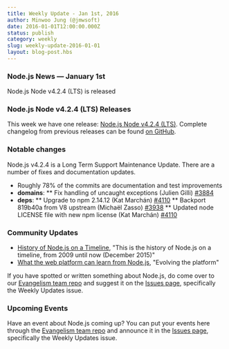 ```yaml
---
title: Weekly Update - Jan 1st, 2016
author: Minwoo Jung (@jmwsoft)
date: 2016-01-01T12:00:00.000Z
status: publish
category: weekly
slug: weekly-update-2016-01-01
layout: blog-post.hbs
---
```


### Node.js News — January 1st
Node.js Node v4.2.4 (LTS) is released

### Node.js Node v4.2.4 (LTS) Releases

This week we have one release: [Node.js Node v4.2.4 (LTS)](https://nodejs.org/en/blog/release/v4.2.4/). Complete changelog from previous releases can be found [on GitHub](https://github.com/nodejs/node/blob/master/CHANGELOG.md).

### Notable changes

Node.js v4.2.4 is a Long Term Support Maintenance Update. There are a number
of fixes and documentation updates.

* Roughly 78% of the commits are documentation and test improvements
* **domains**:
** Fix handling of uncaught exceptions (Julien Gilli) [#3884](https://github.com/nodejs/node/pull/3884)
* **deps**:
** Upgrade to npm 2.14.12 (Kat Marchán) [#4110](https://github.com/nodejs/node/pull/4110)
** Backport 819b40a from V8 upstream (Michaël Zasso) [#3938](https://github.com/nodejs/node/pull/3938)
** Updated node LICENSE file with new npm license (Kat Marchán) [#4110](https://github.com/nodejs/node/pull/4110)

### Community Updates

* [History of Node.js on a Timeline](https://blog.risingstack.com/history-of-node-js/), "This is the history of Node.js on a timeline, from 2009 until now (December 2015)"
* [What the web platform can learn from Node.js](https://developer.atlassian.com/blog/2015/11/what-the-web-platform-can-learn-from-nodejs/), "Evolving the platform"

If you have spotted or written something about Node.js, do come over to our [Evangelism team repo](https://github.com/nodejs/evangelism) and suggest it on the [Issues page](https://github.com/nodejs/evangelism/issues), specifically the Weekly Updates issue.

### Upcoming Events

Have an event about Node.js coming up? You can put your events here through the [Evangelism team repo](https://github.com/nodejs/evangelism) and announce it in the [Issues page](https://github.com/nodejs/evangelism/issues), specifically the Weekly Updates issue.
